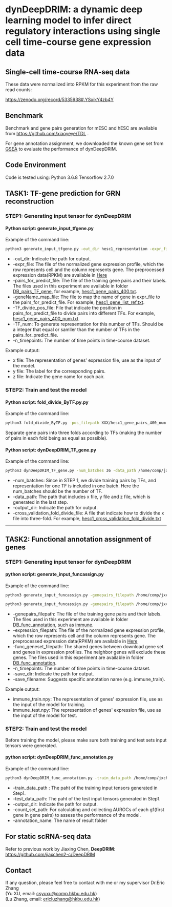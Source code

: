 # dynDeepDRIM: a dynamic deep learning model to infer direct regulatory interactions using single cell time-course gene expression data

## Single-cell time-course RNA-seq data
These data were normalized into RPKM for this experiment from the raw read counts:  

https://zenodo.org/record/5335938#.YSxikY4zb4Y  

## Benchmark
Benchmark and gene pairs generation for mESC and hESC are avaliable from https://github.com/xiaoyeye/TDL .  

For gene annotation assignment, we downloaded the known gene set from [GSEA](https://www.gsea-msigdb.org/gsea/index.jsp) to evaluate the performance of dynDeepDRIM.  


## Code Environment
Code is tested using:
Python 3.6.8
Tensorflow 2.7.0

## TASK1: TF-gene prediction for GRN reconstruction
### STEP1: Generating input tensor for dynDeepDRIM
#### Python script: generate_input_tfgene.py
Example of the command line:
``` bash
python3 generate_input_tfgene.py -out_dir hesc1_representation -expr_file /home/comp/jxchen/xuyu/data/hesc1_expression_data -pairs_for_predict_file /home/comp/jxchen/xuyu/dynDeepDRIM/DB_pairs_TF_gene/hesc1_gene_pairs_400.txt -geneName_map_file /home/comp/jxchen/xuyu/dynDeepDRIM/DB_pairs_TF_gene/hesc1_gene_list_ref.txt -TF_divide_pos_file /home/comp/jxchen/xuyu/dynDeepDRIM/DB_pairs_TF_gene/hesc1_gene_pairs_400_num.txt -TF_num 36 -n_timepoints 5
```
* -out_dir: Indicate the path for output.  
* -expr_file: The file of the normalized gene expression profile, which the row represents cell and the column represents gene. The preprocessed expression data(RPKM) are available in [Here](https://zenodo.org/record/5335938#.YSxikY4zb4Y)   
* -pairs_for_predict_file: The file of the training gene pairs and their labels. The files used in this experiment are available in folder [DB_pairs_TF_gene](https://github.com/yuxu-1/dynDeepDRIM/tree/master/DB_pairs_TF_gene), for example, [hesc1_gene_pairs_400.txt](https://github.com/yuxu-1/dynDeepDRIM/blob/master/DB_pairs_TF_gene/hesc1_gene_pairs_400.txt). 
* -geneName_map_file: The file to map the name of gene in expr_file to the pairs_for_predict_file. For example, [hesc1_gene_list_ref.txt](https://github.com/yuxu-1/dynDeepDRIM/blob/master/DB_pairs_TF_gene/hesc1_gene_list_ref.txt).  
* -TF_divide_pos_file: File that indicate the position in pairs_for_predict_file to divide pairs into different TFs. For example, [hesc1_gene_pairs_400_num.txt](https://github.com/yuxu-1/dynDeepDRIM/blob/master/DB_pairs_TF_gene/hesc1_gene_pairs_400_num.txt).
* -TF_num: To generate representation for this number of TFs. Should be a integer that equal or samller than the number of TFs in the pairs_for_predict_file.  
* -n_timepoints: The number of time points in time-course dataset.

Example output:
+ x file: The representation of genes' expression file, use as the input of the model.
+ y file: The label for the corresponding pairs. 
+ z file: Indicate the gene name for each pair. 

### STEP2: Train and test the model
#### Python script: fold_divide_ByTF.py.py
Example of the command line:
``` bash
python3 fold_divide_ByTF.py -pos_filepath XXX/hesc1_gene_pairs_400_num.txt -out_filename XXX/hesc1_cross_validation_fold_divide.txt
```
Separate gene pairs into three folds according to TFs (making the number of pairs in each fold being as equal as possible).

#### Python script: dynDeepDRIM_TF_gene.py
Example of the command line:
``` bash
python3 dynDeepDRIM_TF_gene.py -num_batches 36 -data_path /home/comp/jxchen/xuyu/dynDeepDRIM/hesc1_representation/v_dynDeepDRIM/ -output_dir hesc1_TFpred -cross_validation_fold_divide_file /home/comp/jxchen/xuyu/dynDeepDRIM/DB_pairs_TF_gene/hesc1_cross_validation_fold_divide.txt
```
* -num_batches: Since in STEP 1, we divide training pairs by TFs, and representation for one TF is included in one batch. Here the num_batches should be the number of TF.  
* -data_path: The path that includes x file, y file and z file, which is generated in the last step.
* -output_dir: Indicate the path for output.  
* -cross_validation_fold_divide_file: A file that indicate how to divide the x file into three-fold. For example, [hesc1_cross_validation_fold_divide.txt](https://github.com/yuxu-1/dynDeepDRIM/blob/master/DB_pairs_TF_gene/hesc1_cross_validation_fold_divide.txt) 

******

## TASK2: Functional annotation assignment of genes
### STEP1: Generating input tensor for dynDeepDRIM 
#### python script: generate_input_funcassign.py
Example of the command line:
``` bash
python3 generate_input_funcassign.py -genepairs_filepath /home/comp/jxchen/xuyu/dynDeepDRIM/DB_func_annotation/immune_gene_pairs_train.txt -expression_filepath /home/comp/jxchen/xuyu/data/mouse_cortex -func_geneset_filepath /home/comp/jxchen/xuyu/dynDeepDRIM/DB_func_annotation/immune_known_gene.npy -n_timepoints 3 -save_dir /home/comp/jxchen/xuyu/dynDeepDRIM/func_annotation_input_tensors -save_filename immune_train

python3 generate_input_funcassign.py -genepairs_filepath /home/comp/jxchen/xuyu/dynDeepDRIM/DB_func_annotation/immune_gene_pairs_test.txt -expression_filepath /home/comp/jxchen/xuyu/data/mouse_cortex -func_geneset_filepath /home/comp/jxchen/xuyu/dynDeepDRIM/DB_func_annotation/immune_known_gene.npy -n_timepoints 3 -save_dir /home/comp/jxchen/xuyu/dynDeepDRIM/func_annotation_input_tensors -save_filename immune_test
```
+ -genepairs_filepath: The file of the training gene pairs and their labels. The files used in this experiment are available in folder [DB_func_annotation](https://github.com/yuxu-1/dynDeepDRIM/tree/master/DB_func_annotation), such as [immune](https://github.com/yuxu-1/dynDeepDRIM/blob/master/DB_func_annotation/immune_gene_pairs_train.txt).  
+ -expression_filepath: The file of the normalized gene expression profile, which the row represents cell and the column represents gene. The preprocessed expression data(RPKM) are available in [Here](https://zenodo.org/record/5335938#.YSxikY4zb4Y)   
+ -func_geneset_filepath: The shared genes between download gene set and genes in expression profiles. The neighbor genes will exclude these genes. The files used in this experiment are available in folder [DB_func_annotation](https://github.com/yuxu-1/dynDeepDRIM/tree/master/DB_func_annotation).
+ -n_timepoints: The number of time points in time-course dataset.  
+ -save_dir: Indicate the path for output.   
+ -save_filename: Suggests specific annotation name (e.g. immune_train).

Example output:  
+ immune_train.npy: The representation of genes' expression file, use as the input of the model for training.
+ immune_test.npy: The representation of genes' expression file, use as the input of the model for test.  

### STEP2: Train and test the model 
Before training the model, please make sure both training and test sets input tensors were generated.  
  
#### python script: dynDeepDRIM_func_annotation.py
Example of the command line:
``` bash
python3 dynDeepDRIM_func_annotation.py -train_data_path /home/comp/jxchen/xuyu/dynDeepDRIM/func_annotation_input_tensors/immune_train.npy -test_data_path /home/comp/jxchen/xuyu/dynDeepDRIM/func_annotation_input_tensors/immune_test.npy -output_dir Result_annotation -count_set_path /home/comp/jxchen/xuyu/dynDeepDRIM/DB_func_annotation/immune_count_set_test.txt -annotation_name immune
```
+ -train_data_path : The paht of the training input tensors generated in Step1.  
+ -test_data_path: The paht of the test input tensors generated in Step1.    
+ -output_dir: Indicate the path for output.     
+ -count_set_path: For calculating and collecting AUROCs of each g1(first gene in gene pairs) to assess the performance of the model. 
+ -annotation_name: The name of result folder 



## For static scRNA-seq data  
Refer to previous work by Jiaxing Chen, **DeepDRIM**: https://github.com/jiaxchen2-c/DeepDRIM


## Contact  
If any question, please feel free to contact with me or my supervisor Dr.Eric Zhang   
(Yu XU, email: csyuxu@comp.hkbu.edu.hk)  
(Lu Zhang, email: ericluzhang@hkbu.edu.hk) 

